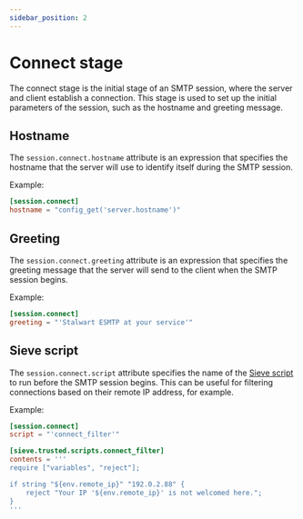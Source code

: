 ```yaml
---
sidebar_position: 2
---
```


# Connect stage

The connect stage is the initial stage of an SMTP session, where the server and client establish a connection. This stage is used to set up the initial parameters of the session, such as the hostname and greeting message.

## Hostname

The `session.connect.hostname` attribute is an expression that specifies the hostname that the server will use to identify itself during the SMTP session.

Example:

```toml
[session.connect]
hostname = "config_get('server.hostname')"
```

## Greeting

The `session.connect.greeting` attribute is an expression that specifies the greeting message that the server will send to the client when the SMTP session begins.

Example:

```toml
[session.connect]
greeting = "'Stalwart ESMTP at your service'"
```

## Sieve script

The `session.connect.script` attribute specifies the name of the [Sieve script](/docs/sieve/overview) to run before the SMTP session begins. This can be useful for filtering connections based on their remote IP address, for example.

Example:

```toml
[session.connect]
script = "'connect_filter'"

[sieve.trusted.scripts.connect_filter]
contents = '''
require ["variables", "reject"];

if string "${env.remote_ip}" "192.0.2.88" {
    reject "Your IP '${env.remote_ip}' is not welcomed here.";
}
'''
```

